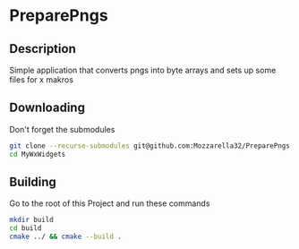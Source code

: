 # PreparePngs
## Description
Simple application that converts pngs into byte arrays and sets up some files for x makros


## Downloading 
Don't forget the submodules
```bash
git clone --recurse-submodules git@github.com:Mozzarella32/PreparePngs.git
cd MyWxWidgets
```

## Building
Go to the root of this Project and run these commands
```bash
mkdir build
cd build
cmake ../ && cmake --build .
```
